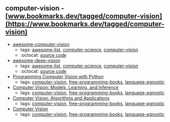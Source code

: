 computer-vision - [www.bookmarks.dev/tagged/computer-vision](https://www.bookmarks.dev/tagged/computer-vision)
---
* [awesome-computer-vision](https://github.com/jbhuang0604/awesome-computer-vision#readme)
    * tags: [awesome-list](../tagged/awesome-list.md), [computer-science](../tagged/computer-science.md), [computer-vision](../tagged/computer-vision.md)
    * :octocat: [source code](https://github.com/jbhuang0604/awesome-computer-vision#readme)
* [awesome-deep-vision](https://github.com/kjw0612/awesome-deep-vision#readme)
    * tags: [awesome-list](../tagged/awesome-list.md), [computer-science](../tagged/computer-science.md), [computer-vision](../tagged/computer-vision.md)
    * :octocat: [source code](https://github.com/kjw0612/awesome-deep-vision#readme)
* [Programming Computer Vision with Python](http://programmingcomputervision.com)
    * tags: [computer-vision](../tagged/computer-vision.md), [free-programming-books](../tagged/free-programming-books.md), [language-agnostic](../tagged/language-agnostic.md)
* [Computer Vision: Models, Learning, and Inference](http://www.computervisionmodels.com)
    * tags: [computer-vision](../tagged/computer-vision.md), [free-programming-books](../tagged/free-programming-books.md), [language-agnostic](../tagged/language-agnostic.md)
* [Computer Vision: Algorithms and Applications](http://szeliski.org/Book/)
    * tags: [computer-vision](../tagged/computer-vision.md), [free-programming-books](../tagged/free-programming-books.md), [language-agnostic](../tagged/language-agnostic.md)
* [Computer Vision](http://homepages.inf.ed.ac.uk/rbf/BOOKS/BANDB/bandb.htm)
    * tags: [computer-vision](../tagged/computer-vision.md), [free-programming-books](../tagged/free-programming-books.md), [language-agnostic](../tagged/language-agnostic.md)
